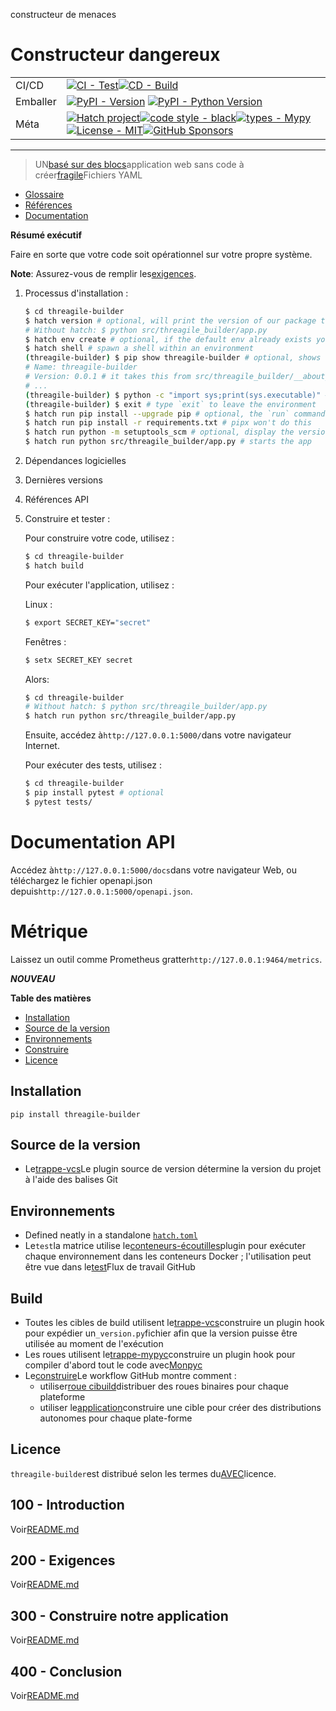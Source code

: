 constructeur de menaces

# Constructeur dangereux

|          |                                                                                                                                                                                                                                                                                                                                                                                                                                                                                                                                                                                                        |
| -------- | ------------------------------------------------------------------------------------------------------------------------------------------------------------------------------------------------------------------------------------------------------------------------------------------------------------------------------------------------------------------------------------------------------------------------------------------------------------------------------------------------------------------------------------------------------------------------------------------------------ |
| CI/CD    | [![CI - Test](https://github.com/vanHeemstraSystems/threagile-builder/actions/workflows/test.yml/badge.svg)](https://github.com/vanHeemstraSystems/threagile-builder/actions/workflows/test.yml)[![CD - Build](https://github.com/vanHeemstraSystems/threagile-builder/actions/workflows/build.yml/badge.svg)](https://github.com/vanHeemstraSystems/threagile-builder/actions/workflows/build.yml)                                                                                                                                                                                                    |
| Emballer | [![PyPI - Version](https://img.shields.io/pypi/v/threagile-builder.svg?logo=pypi&label=PyPI&logoColor=gold)](https://pypi.org/project/threagile-builder/) [![PyPI - Python Version](https://img.shields.io/pypi/pyversions/threagile-builder.svg?logo=python&label=Python&logoColor=gold)](https://pypi.org/project/threagile-builder/)                                                                                                                                                                                                                                                                |
| Méta     | [![Hatch project](https://img.shields.io/badge/%F0%9F%A5%9A-Hatch-4051b5.svg)](https://github.com/pypa/hatch)[![code style - black](https://img.shields.io/badge/code%20style-black-000000.svg)](https://github.com/psf/black)[![types - Mypy](https://img.shields.io/badge/types-Mypy-blue.svg)](https://github.com/ambv/black)[![License - MIT](https://img.shields.io/badge/license-MIT-9400d3.svg)](https://spdx.org/licenses/)[![GitHub Sponsors](https://img.shields.io/github/sponsors/vanHeemstraSystems?logo=GitHub%20Sponsors&style=social)](https://github.com/sponsors/vanHeemstraSystems) |

* * *

> UN[basé sur des blocs](https://developers.google.com/blockly)application web sans code à créer[fragile](https://threagile.io)Fichiers YAML

-   [Glossaire](./GLOSSARY.md)
-   [Références](./REFERENCES.md)
-   [Documentation](./DOCUMENTATION.md)

**Résumé exécutif**

Faire en sorte que votre code soit opérationnel sur votre propre système.

**Note**: Assurez-vous de remplir les[exigences](./200/README.md).

1.  Processus d'installation :
    ```bash
    $ cd threagile-builder
    $ hatch version # optional, will print the version of our package to the terminal without modifying the source directory (e.g. `0.0.1`).
    # Without hatch: $ python src/threagile_builder/app.py
    $ hatch env create # optional, if the default env already exists you will be told
    $ hatch shell # spawn a shell within an environment
    (threagile-builder) $ pip show threagile-builder # optional, shows the project details, here 'threagile-builder', from `pyproject.toml`
    # Name: threagile-builder
    # Version: 0.0.1 # it takes this from src/threagile_builder/__about__.py
    # ...
    (threagile-builder) $ python -c "import sys;print(sys.executable)" # optional, see where your environment's python is located
    (threagile-builder) $ exit # type `exit` to leave the environment
    $ hatch run pip install --upgrade pip # optional, the `run` command allows you to execute commands in an environment as if you had already entered it.
    $ hatch run pip install -r requirements.txt # pipx won't do this
    $ hatch run python -m setuptools_scm # optional, display the version of our package and perform any side-effects like writing to a file. (here: `_version.py`)
    $ hatch run python src/threagile_builder/app.py # starts the app 
    ```
2.  Dépendances logicielles
3.  Dernières versions
4.  Références API
5.  Construire et tester :

    Pour construire votre code, utilisez :

    ```bash
    $ cd threagile-builder
    $ hatch build
    ```

    Pour exécuter l'application, utilisez :

    Linux :

    ```bash
    $ export SECRET_KEY="secret"
    ```

    Fenêtres :

    ```bash
    $ setx SECRET_KEY secret
    ```

    Alors:

    ```bash
    $ cd threagile-builder
    # Without hatch: $ python src/threagile_builder/app.py
    $ hatch run python src/threagile_builder/app.py
    ```

    Ensuite, accédez à`http://127.0.0.1:5000/`dans votre navigateur Internet.

    Pour exécuter des tests, utilisez :

    ```bash
    $ cd threagile-builder
    $ pip install pytest # optional
    $ pytest tests/
    ```

# Documentation API

Accédez à`http://127.0.0.1:5000/docs`dans votre navigateur Web, ou téléchargez le fichier openapi.json depuis`http://127.0.0.1:5000/openapi.json`.

# Métrique

Laissez un outil comme Prometheus gratter`http://127.0.0.1:9464/metrics`.

**_NOUVEAU_**

**Table des matières**

-   [Installation](#installation)
-   [Source de la version](#version-source)
-   [Environnements](#environments)
-   [Construire](#build)
-   [Licence](#license)

## Installation

```console
pip install threagile-builder
```

## Source de la version

-   Le[trappe-vcs](https://github.com/ofek/hatch-vcs)Le plugin source de version détermine la version du projet à l'aide des balises Git

## Environnements

-   Defined neatly in a standalone [`hatch.toml`](https://hatch.pypa.io/latest/intro/#configuration)
-   Le`test`la matrice utilise le[conteneurs-écoutilles](https://github.com/ofek/hatch-containers)plugin pour exécuter chaque environnement dans les conteneurs Docker ; l'utilisation peut être vue dans le[test](.github/workflows/test.yml)Flux de travail GitHub

## Build

-   Toutes les cibles de build utilisent le[trappe-vcs](https://github.com/ofek/hatch-vcs)construire un plugin hook pour expédier un`_version.py`fichier afin que la version puisse être utilisée au moment de l'exécution
-   Les roues utilisent le[trappe-mypyc](https://github.com/ofek/hatch-mypyc)construire un plugin hook pour compiler d'abord tout le code avec[Monpyc](https://github.com/mypyc/mypyc)
-   Le[construire](.github/workflows/build.yml)Le workflow GitHub montre comment :
    -   utiliser[roue cibuild](https://github.com/pypa/cibuildwheel)distribuer des roues binaires pour chaque plateforme
    -   utiliser le[application](https://hatch.pypa.io/latest/plugins/builder/app/)construire une cible pour créer des distributions autonomes pour chaque plate-forme

## Licence

`threagile-builder`est distribué selon les termes du[AVEC](https://spdx.org/licenses/MIT.html)licence.

## 100 - Introduction

Voir[README.md](./100/README.md)

## 200 - Exigences

Voir[README.md](./200/README.md)

## 300 - Construire notre application

Voir[README.md](./300/README.md)

## 400 - Conclusion

Voir[README.md](./400/README.md)
